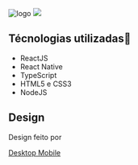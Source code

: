 
![logo](https://user-images.githubusercontent.com/45560284/91365542-c2c69300-e7d7-11ea-84c8-784fc5aa78b9.png)
<img src=”https://user-images.githubusercontent.com/45560284/91365542-c2c69300-e7d7-11ea-84c8-784fc5aa78b9.png”>


 <h2>Técnologias utilizadas🚀</h2>
 <p>
    <ul>
     <li>ReactJS</li>
     <li>React Native</li>
     <li>TypeScript</li>
     <li>HTML5 e CSS3</li>
     <li>NodeJS</li>
   </ul>
 </p>
 
 <h2>Design</h2>
<p>Design feito por <a href="https://www.instagram.com/tiagoluchtenberg"</a></p>
 <tr>
  <td colspan=2 >Desktop</td>
  <td colspan=2 >Mobile</td>
 </tr>
 <tr>
  <td><a target="_blank" rel="noopener noreferrer" href="https://user-images.githubusercontent.com/45560284/91367080-e68bd800-e7db-11ea-85bd-9bab3e7d98c8.png" </td>
  <td></td>
  <td></td>
  <td></td>

